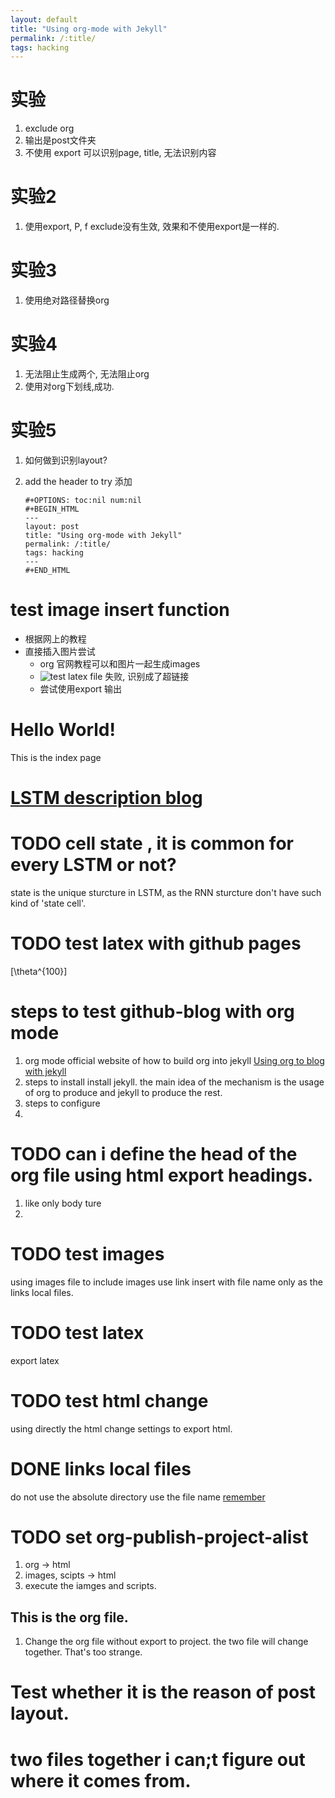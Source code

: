 ```yaml
---
layout: default
title: "Using org-mode with Jekyll"
permalink: /:title/
tags: hacking
---
```


# 实验

1.  exclude org
2.  输出是post文件夹
3.  不使用 export
    可以识别page, title, 无法识别内容

# 实验2

1.  使用export, P, f
    exclude没有生效, 效果和不使用export是一样的.

# 实验3

1.  使用绝对路径替换org

# 实验4

1.  无法阻止生成两个, 无法阻止org
2.  使用对org下划线,成功.

# 实验5

1.  如何做到识别layout?
2.  add the header to try
    添加
    
        #+OPTIONS: toc:nil num:nil
        #+BEGIN_HTML
        ---
        layout: post
        title: "Using org-mode with Jekyll"
        permalink: /:title/
        tags: hacking
        ---
        #+END_HTML

# test image insert function

-   根据网上的教程
-   直接插入图片尝试
    -   org 官网教程可以和图片一起生成images
    -   ![test latex file]({{site.baseurl}}/images/2017-11-03-LSTM-colah's-blog-review_5f8a0448a1f73965285a2ecfed44d459f91d15b8.png)
              失败, 识别成了超链接
    -   尝试使用export 输出

# Hello World!

This is the index page

# [LSTM description blog](http://colah.github.io/posts/2015-08-Understanding-LSTMs)

# TODO cell state , it is common for every LSTM or not?

state is the unique sturcture in LSTM, as the RNN sturcture don't have such kind of 'state cell'.

# TODO test latex with github pages

\[\theta^{100}\]

# steps to test github-blog with org mode

1.  org mode official website of how to build org into jekyll
    [Using org to blog with jekyll](http://orgmode.org/worg/org-tutorials/org-jekyll.html)
2.  steps to install
    install jekyll.
    the main idea of the mechanism is the usage of org to produce <body> and jekyll to produce the rest.
3.  steps to configure
4.  

# TODO can i define the head of the org file using html export headings.

1.  like only body ture
2.  

# TODO test images

using images file to include images
use link insert with file name only as the links local files.

# TODO test latex

export latex

# TODO test html change

using directly the html change settings to export html.

# DONE links local files

do not use the absolute directory
use the file name [remember](name.md)

# TODO set org-publish-project-alist

1.  org -> html
2.  images, scipts -> html
3.  execute the iamges and scripts.

## This is the org file.

1.  Change the org file without export to project.
    the two file will change together. That's too strange.

# Test whether it is the reason of post layout.

# two files together i can;t figure out where it comes from.
